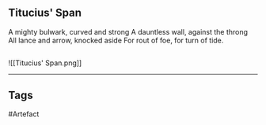 ## Titucius' Span
A mighty bulwark, curved and strong
A dauntless wall, against the throng
All lance and arrow, knocked aside
For rout of foe, for turn of tide.
## 
![[Titucius' Span.png]]

---
## Tags
#Artefact